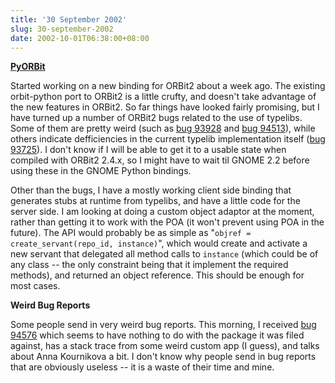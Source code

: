 ```yaml
---
title: '30 September 2002'
slug: 30-september-2002
date: 2002-10-01T06:38:00+08:00
---
```


[**PyORBit**](http://cvs.gnome.org/lxr/source/gnome-python/pyorbit/)

Started working on a new binding for ORBit2 about a week ago. The
existing orbit-python port to ORBit2 is a little crufty, and doesn\'t
take advantage of the new features in ORBit2. So far things have looked
fairly promising, but I have turned up a number of ORBit2 bugs related
to the use of typelibs. Some of them are pretty weird (such as [bug
93928](http://bugzilla.gnome.org/show_bug.cgi?id=93928) and [bug
94513](http://bugzilla.gnome.org/show_bug.cgi?id=94513)), while others
indicate defficiencies in the current typelib implementation itself
([bug 93725](http://bugzilla.gnome.org/show_bug.cgi?id=93725)). I don\'t
know if I will be able to get it to a usable state when compiled with
ORBit2 2.4.x, so I might have to wait til GNOME 2.2 before using these
in the GNOME Python bindings.

Other than the bugs, I have a mostly working client side binding that
generates stubs at runtime from typelibs, and have a little code for the
server side. I am looking at doing a custom object adaptor at the
moment, rather than getting it to work with the POA (it won\'t prevent
using POA in the future). The API would probably be as simple as
\"`objref = create_servant(repo_id, instance)`\", which would create and
activate a new servant that delegated all method calls to `instance`
(which could be of any class \-- the only constraint being that it
implement the required methods), and returned an object reference. This
should be enough for most cases.

**Weird Bug Reports**

Some people send in very weird bug reports. This morning, I received
[bug 94576](http://bugzilla.gnome.org/show_bug.cgi?id=94567) which seems
to have nothing to do with the package it was filed against, has a stack
trace from some weird custom app (I guess), and talks about Anna
Kournikova a bit. I don\'t know why people send in bug reports that are
obviously useless \-- it is a waste of their time and mine.
